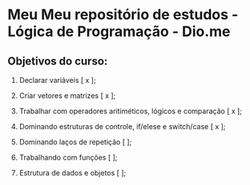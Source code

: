 # Meu Meu repositório de estudos - Lógica de Programação - Dio.me

## Objetivos do curso:

1. Declarar variáveis [ x ];

2. Criar vetores e matrizes [ x ];

3. Trabalhar com operadores aritiméticos, lógicos e comparação [ x ];

4. Dominando estruturas de controle, if/elese e switch/case [ x ];

5. Dominando laços de repetição [ ];

6. Trabalhando com funções [ ];

7. Estrutura de dados e objetos [ ];

